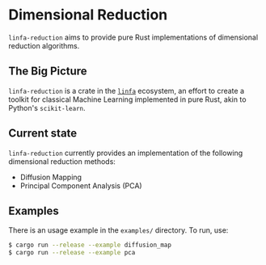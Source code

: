 # Dimensional Reduction

`linfa-reduction` aims to provide pure Rust implementations of dimensional reduction algorithms. 

## The Big Picture

`linfa-reduction` is a crate in the [`linfa`](https://crates.io/crates/linfa) ecosystem, an effort to create a toolkit for classical Machine Learning implemented in pure Rust, akin to Python's `scikit-learn`.

## Current state

`linfa-reduction` currently provides an implementation of the following dimensional reduction methods: 
- Diffusion Mapping
- Principal Component Analysis (PCA)

## Examples

There is an usage example in the `examples/` directory. To run, use:

```bash
$ cargo run --release --example diffusion_map
$ cargo run --release --example pca
```
